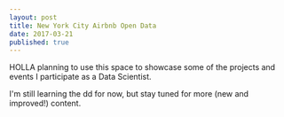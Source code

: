 ```yaml
---
layout: post
title: New York City Airbnb Open Data
date: 2017-03-21
published: true
---
```

HOLLA planning to use this space to showcase some of the projects and events I participate as a Data Scientist.


I'm still learning the dd for now, but stay tuned for more (new and improved!) content.



<script src="https://gist.github.com/gl1unit/19d81a8affa2d84c8425ad0e0be8ec0e.js"></script>
